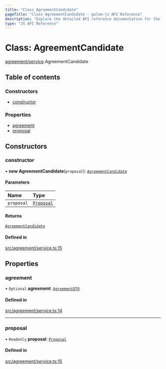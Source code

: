 ```yaml
---
title: "Class AgreementCandidate"
pageTitle: "Class AgreementCandidate - golem-js API Reference"
description: "Explore the detailed API reference documentation for the Class AgreementCandidate within the golem-js SDK for the Golem Network."
type: "JS API Reference"
---
```

# Class: AgreementCandidate

[agreement/service](../modules/agreement_service).AgreementCandidate

## Table of contents

### Constructors

- [constructor](agreement_service.AgreementCandidate#constructor)

### Properties

- [agreement](agreement_service.AgreementCandidate#agreement)
- [proposal](agreement_service.AgreementCandidate#proposal)

## Constructors

### constructor

• **new AgreementCandidate**(`proposal`): [`AgreementCandidate`](agreement_service.AgreementCandidate)

#### Parameters

| Name | Type |
| :------ | :------ |
| `proposal` | [`Proposal`](market_proposal.Proposal) |

#### Returns

[`AgreementCandidate`](agreement_service.AgreementCandidate)

#### Defined in

[src/agreement/service.ts:15](https://github.com/golemfactory/golem-js/blob/9789a95/src/agreement/service.ts#L15)

## Properties

### agreement

• `Optional` **agreement**: [`AgreementDTO`](../interfaces/agreement_service.AgreementDTO)

#### Defined in

[src/agreement/service.ts:14](https://github.com/golemfactory/golem-js/blob/9789a95/src/agreement/service.ts#L14)

___

### proposal

• `Readonly` **proposal**: [`Proposal`](market_proposal.Proposal)

#### Defined in

[src/agreement/service.ts:15](https://github.com/golemfactory/golem-js/blob/9789a95/src/agreement/service.ts#L15)
